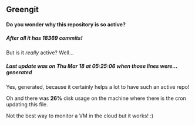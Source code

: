 ## Greengit

#### Do you wonder why this repository is so active?

##### After all it has 18369 commits!

But is it *really* active? Well...

##### Last update was on Thu Mar 18 at 05:25:06 when those lines were... generated

Yes, generated, because it certainly helps a lot to have such an active repo!

Oh and there was **26%** disk usage on the machine
where there is the cron updating this file.

Not the best way to monitor a VM in the cloud but it works! :)
